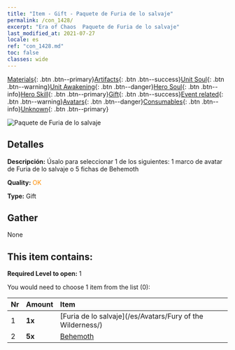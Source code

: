 ```yaml
---
title: "Item - Gift - Paquete de Furia de lo salvaje"
permalink: /con_1428/
excerpt: "Era of Chaos  Paquete de Furia de lo salvaje"
last_modified_at: 2021-07-27
locale: es
ref: "con_1428.md"
toc: false
classes: wide
---
```

 [Materials](/ItemsES/){: .btn .btn--primary}[Artifacts](/ItemsES/Artifacts/){: .btn .btn--success}[Unit Soul](/ItemsES/UnitSoul/){: .btn .btn--warning}[Unit Awakening](/ItemsES/UnitAwakening/){: .btn .btn--danger}[Hero Soul](/ItemsES/HeroSoul/){: .btn .btn--info}[Hero Skill](/ItemsES/HeroSkill/){: .btn .btn--primary}[Gift](/ItemsES/Gift/){: .btn .btn--success}[Event related](/ItemsES/Events/){: .btn .btn--warning}[Avatars](/ItemsES/Avatars/){: .btn .btn--danger}[Consumables](/ItemsES/Consumables/){: .btn .btn--info}[Unknown](/ItemsES/Unknown/){: .btn .btn--primary}

 ![Paquete de Furia de lo salvaje](/images/t/i_907042.png)

## Detalles
 **Descripción:** Úsalo para seleccionar 1 de los siguientes: 1 marco de avatar de Furia de lo salvaje o 5 fichas de Behemoth

 **Quality:** <span style="color: #FF8C00">OK</span>

 **Type:** Gift

## Gather

  None

## This item contains:

 **Required Level to open:** 1

 You would need to choose 1 item from the list (0):

  | Nr | Amount |     Item    |
  |:---|:-------|:------------|
  | 1 |  **1x** | [Furia de lo salvaje](/es/Avatars/Fury of the Wilderness/) |  | 
  | 2 |  **5x** | [Behemoth](/ItemsES/unt_223/) |  | 
